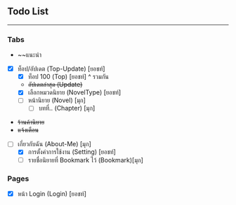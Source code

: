 ## Todo List
---
### Tabs
 *  ~~แนะนำ
 * [x] ท็อป/อัปเดต (Top-Update) [ยอชท์] 
   * [x] ท็อป 100 (Top) [ยอชท์] ^ รวมกัน
   * ~~อัปเดตล่าสุด (Update)~~
   * [x] เลือกหมวดนิยาย (NovelType) [ยอชท์]
   * [ ] หน้านิยาย (Novel)  [มุก]
     * [ ] บทที่.. (Chapter) [มุก]
 *  ~~ร้านค้านิยาย~~
 *  ~~แจ้งเตือน~~
 * [ ] เกี่ยวกับฉัน (About-Me) [มุก]
   * [x] การตั้งค่าการใช้งาน (Setting) [ยอชท์]
   * [ ] รายชื่อนิยายที่ Bookmark ไว้ (Bookmark)[มุก]
### Pages
* [x] หน้า Login (Login) [ยอชท์]